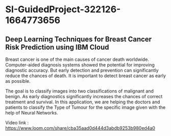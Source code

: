 # SI-GuidedProject-322126-1664773656
## Deep Learning Techniques for Breast Cancer Risk Prediction using IBM Cloud


Breast cancer is one of the main causes of cancer death worldwide. Computer-aided diagnosis systems showed the potential for improving diagnostic accuracy. But early detection and prevention can significantly reduce the chances of death. It is important to detect breast cancer as early as possible.

The goal is to classify images into two classifications of malignant and benign. As early diagnostics significantly increases the chances of correct treatment and survival. In this application, we are helping the doctors and patients to classify the Type of Tumour for the specific image given with the help of Neural Networks. 

Video link : https://www.loom.com/share/cba35aad0d444d3abdb9253b980ed4a0
